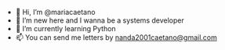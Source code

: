 - 👋 Hi, I’m @mariacaetano
- 👀 I’m new here and I wanna be a systems developer 
- 🌱 I’m currently learning Python 
- 📫 You can send me letters by nanda2001caetano@gmail.com

<!---
mariacaetano01/mariacaetano01 is a ✨ special ✨ repository because its `README.md` (this file) appears on your GitHub profile.
You can click the Preview link to take a look at your changes.
--->
